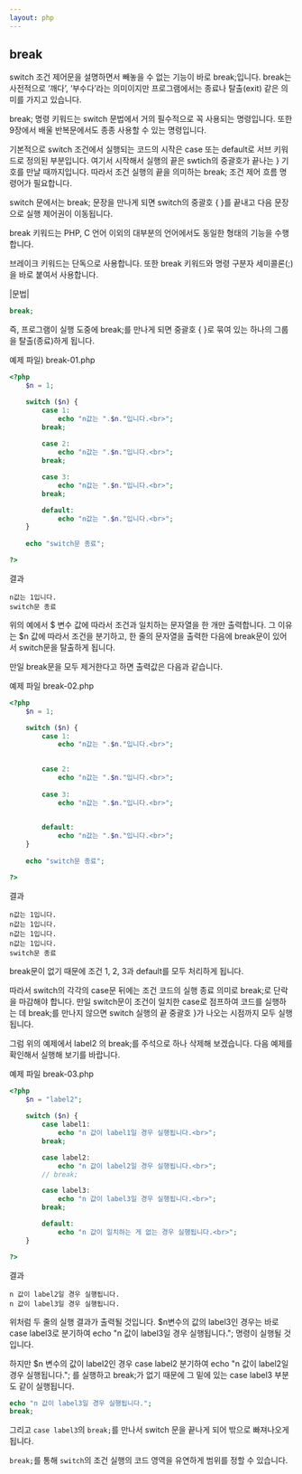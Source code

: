 ```yaml
---
layout: php
---
```

## break
switch 조건 제어문을 설명하면서 빼놓을 수 없는 기능이 바로 break;입니다. break는 사전적으로 ‘깨다’, ‘부수다’라는 의미이지만 프로그램에서는 종료나 탈출(exit) 같은 의미를 가지고 있습니다.  

break; 명령 키워드는 switch 문법에서 거의 필수적으로 꼭 사용되는 명령입니다. 또한 9장에서 배울 반복문에서도 종종 사용할 수 있는 명령입니다.  

기본적으로 switch 조건에서 실행되는 코드의 시작은 case 또는 default로 서브 키워드로 정의된 부분입니다. 여기서 시작해서 실행의 끝은 swtich의 중괄호가 끝나는 } 기호를 만날 때까지입니다. 따라서 조건 실행의 끝을 의미하는 break; 조건 제어 흐름 명령어가 필요합니다.  

switch 문에서는 break; 문장을 만나게 되면 switch의 중괄호 { }를 끝내고 다음 문장으로 실행 제어권이 이동됩니다.  

break 키워드는 PHP, C 언어 이외의 대부분의 언어에서도 동일한 형태의 기능을 수행합니다.  

브레이크 키워드는 단독으로 사용합니다. 또한 break 키워드와 명령 구분자 세미콜론(;)을 바로 붙여서 사용합니다.  

|문법|
```php  
break; 
```

즉, 프로그램이 실행 도중에 break;를 만나게 되면 중괄호 { }로 묶여 있는 하나의 그룹을 탈출(종료)하게 됩니다.  

예제 파일) break-01.php
```php
<?php
	$n = 1; 

	switch ($n) {
		case 1:
			echo "n값는 ".$n."입니다.<br>";
		break;
		
		case 2:
			echo "n값는 ".$n."입니다.<br>";
		break;

		case 3:
			echo "n값는 ".$n."입니다.<br>";
		break;

		default:
			echo "n값는 ".$n."입니다.<br>";
	}
	
	echo "switch문 종료";

?>
```

결과
```
n값는 1입니다.
switch문 종료
```

위의 예에서 $ 변수 값에 따라서 조건과 일치하는 문자열을 한 개만 출력합니다. 그 이유는 $n 값에 따라서 조건을 분기하고, 한 줄의 문자열을 출력한 다음에 break문이 있어서 switch문을 탈출하게 됩니다.  

만일 break문을 모두 제거한다고 하면 출력값은 다음과 같습니다.  

예제 파일 break-02.php
```php
<?php
	$n = 1; 

	switch ($n) {
		case 1:
			echo "n값는 ".$n."입니다.<br>";

		
		case 2:
			echo "n값는 ".$n."입니다.<br>";
	
		case 3:
			echo "n값는 ".$n."입니다.<br>";
	

		default:
			echo "n값는 ".$n."입니다.<br>";
	}
	
	echo "switch문 종료";

?>
```

결과
```
n값는 1입니다.
n값는 1입니다.
n값는 1입니다.
n값는 1입니다.
switch문 종료
```

break문이 없기 때문에 조건 1, 2, 3과 default를 모두 처리하게 됩니다.  

따라서 switch의 각각의 case문 뒤에는 조건 코드의 실행 종료 의미로 break;로 단락을 마감해야 합니다. 만일 switch문이 조건이 일치한 case로 점프하여 코드를 실행하는 데 break;를 만나지 않으면 switch 실행의 끝 중괄호 }가 나오는 시점까지 모두 실행됩니다.  

그럼 위의 예제에서 label2 의 break;를 주석으로 하나 삭제해 보겠습니다.    다음 예제를 확인해서 실행해 보기를 바랍니다.  

예제 파일 break-03.php
```php
<?php
	$n = "label2";
	
	switch ($n) {
    	case label1:
      		echo "n 값이 label1일 경우 실행됩니다.<br>";
    	break;

    	case label2:
      		echo "n 값이 label2일 경우 실행됩니다.<br>";
    	// break;

    	case label3:
      		echo "n 값이 label3일 경우 실행됩니다.<br>";
    	break;

    	default:
      		echo "n 값이 일치하는 게 없는 경우 실행됩니다.<br>";
	}

?>
```

결과
```
n 값이 label2일 경우 실행됩니다.
n 값이 label3일 경우 실행됩니다.
```

위처럼 두 줄의 실행 결과가 출력될 것입니다. $n변수의 값의 label3인 경우는 바로 case label3로 분기하여 echo "n 값이 label3일 경우 실행됩니다."; 명령이 실행될 것입니다.  

하지만 $n 변수의 값이 label2인 경우 case label2 분기하여 echo "n 값이 label2일 경우 실행됩니다."; 를 실행하고 break;가 없기 때문에 그 밑에 있는 case label3 부분도 같이 실행됩니다.  

```php
echo "n 값이 label3일 경우 실행됩니다.";
break;
```

그리고 `case label3`의 `break;`를 만나서 switch 문을 끝나게 되어 밖으로 빠져나오게 됩니다.  

`break;`를 통해 `switch`의 조건 실행의 코드 영역을 유연하게 범위를 정할 수 있습니다.    


<br><br>